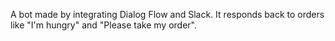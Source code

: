 A bot made by integrating Dialog Flow and Slack. 
It responds back to orders like "I'm hungry" and "Please take my order".
